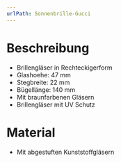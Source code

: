 ```yaml
---
urlPath: Sonnenbrille-Gucci
---
```


# Beschreibung
- Brillengläser in Rechteckigerform
- Glashoehe: 47 mm
- Stegbreite: 22 mm
- Bügellänge: 140 mm
- Mit braunfarbenen Gläsern
- Brillengläser mit UV Schutz

# Material
- Mit abgestuften Kunststoffgläsern
